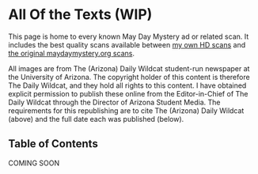 # All Of the Texts (WIP)

This page is home to every known May Day Mystery ad or related scan. It includes the best quality scans available between [my own HD scans](https://github.com/nimaid/maydaymystery/blob/master/texts/My%20Scans/README.md) and [the original maydaymystery.org scans](https://github.com/nimaid/maydaymystery/blob/master/texts/maydaymystery.org/README.md).

All images are from The (Arizona) Daily Wildcat student-run newspaper at the University of Arizona. The copyright holder of this content is therefore The Daily Wildcat, and they hold all rights to this content. I have obtained explicit permission to publish these online from the Editor-in-Chief of The Daily Wildcat through the Director of Arizona Student Media. The requirements for this republishing are to cite The (Arizona) Daily Wildcat (above) and the full date each was published (below).

## Table of Contents
COMING SOON